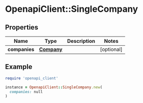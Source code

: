# OpenapiClient::SingleCompany

## Properties

| Name | Type | Description | Notes |
| ---- | ---- | ----------- | ----- |
| **companies** | [**Company**](Company.md) |  | [optional] |

## Example

```ruby
require 'openapi_client'

instance = OpenapiClient::SingleCompany.new(
  companies: null
)
```

